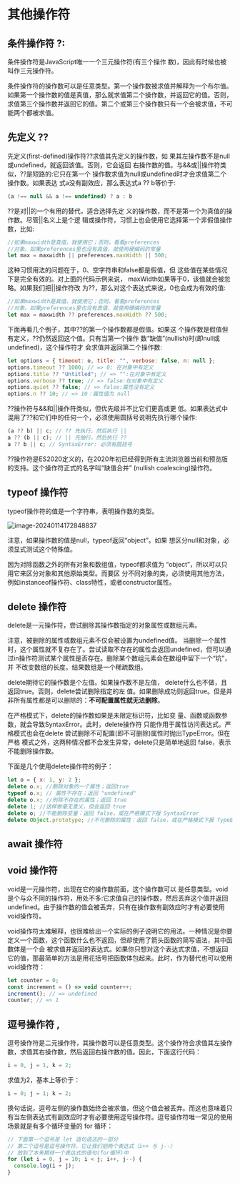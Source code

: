 # 其他操作符

## 条件操作符 ?:

条件操作符是JavaScript唯一一个三元操作符(有三个操作 数)，因此有时候也被叫作三元操作符。

条件操作符的操作数可以是任意类型。第一个操作数被求值并解释为一个布尔值。如果第一个操作数的值是真值，那么就求值第二个操作数，并返回它的值。否则，求值第三个操作数并返回它的值。第二个或第三个操作数只有一个会被求值，不可能两个都被求值。

## 先定义 ??

先定义(first-defined)操作符??求值其先定义的操作数，如 果其左操作数不是null或undefined，就返回该值。否则，它会返回 右操作数的值。与&&或||操作符类似，??是短路的:它只在第一个 操作数求值为null或undefined时才会求值第二个操作数。如果表达 式a没有副效应，那么表达式a ?? b等价于:

```js
(a !== null && a !== undefined) ? a : b
```

??是对||的一个有用的替代，适合选择先定 义的操作数，而不是第一个为真值的操作数。尽管||名义上是个逻 辑或操作符，习惯上也会使用它选择第一个非假值操作数，比如:

```js
//如果maxwidth是真值，就使用它；否则，看看preferences
//对象。如果preferences里也没有真值，就使用硬编码的常量
let max = maxwidth || preferences.maxWidth || 500;
```

这种习惯用法的问题在于，0、空字符串和false都是假值，但 这些值在某些情况下是完全有效的。对上面的代码示例来说， maxWidth如果等于0，该值就会被忽略。如果我们把||操作符改 为??，那么对这个表达式来说，0也会成为有效的值:

```js
//如果maxwidth是真值，就使用它；否则，看看preferences
//对象。如果preferences里也没有真值，就使用硬编码的常量
let max = maxwidth ?? preferences.maxWidth ?? 500;
```

下面再看几个例子，其中??的第一个操作数都是假值。如果这 个操作数是假值但有定义，??仍然返回这个值。只有当第一个操作 数“缺值”(nullish)时(即null或undefined)，这个操作符才 会求值并返回第二个操作数:

```js
let options = { timeout: o, title: "", verbose: false, n: null };
options.timeout ?? 1000; // => 0: 在对象中有定义
options.title ?? "Untitled"; // => "":在对象中有定义
options.verbose ?? true; // => false:在对象中有定义
options.quiet ?? false; // => false:属性没有定义
options.n ?? 10; // => 10：属性值为 null
```

??操作符与&&和||操作符类似，但优先级并不比它们更高或更 低。如果表达式中混用了??和它们中的任何一个，必须使用圆括号说明先执行哪个操作:

```js
(a ?? b) || c; // ?? 先执行，然后执行 ||
a ?? (b || c); // || 先抽行，然后执行 ??
a ?? b || c; // SyntaxError: 必须有圆括号
```

??操作符是ES2020定义的，在2020年初已经得到所有主流浏览器当前和预览版的支持。这个操作符正式的名字叫“缺值合并” (nullish coalescing)操作符。

## typeof 操作符

typeof操作符的值是一个字符串，表明操作数的类型。

![image-20240114172848837](https://qiniucloud.qishilong.space/images/image-20240114172848837.png)

注意，如果操作数的值是null，typeof返回“object”。如果 想区分null和对象，必须显式测试这个特殊值。

因为对除函数之外的所有对象和数组值，typeof都求值为 “object”，所以可以只用它来区分对象和其他原始类型。而要区 分不同对象的类，必须使用其他方法，例如instanceof操作符、class特性，或者constructor属性。

## delete 操作符

delete是一元操作符，尝试删除其操作数指定的对象属性或数组元素。

注意，被删除的属性或数组元素不仅会被设置为undefined值。 当删除一个属性时，这个属性就不复存在了。尝试读取不存在的属性会返回undefined，但可以通过in操作符测试某个属性是否存在。删除某个数组元素会在数组中留下一个“坑”，并 不改变数组的长度。结果数组是一个稀疏数组。

delete期待它的操作数是个左值。如果操作数不是左值， delete什么也不做，且返回true。否则，delete尝试删除指定的左 值。如果删除成功则返回true。但是并非所有属性都是可以删除的：**不可配置属性就无法删除**。

在严格模式下，delete的操作数如果是未限定标识符，比如变 量、函数或函数参数，就会导致SyntaxError。此时，delete操作符 只能作用于属性访问表达式。严格模式也会在delete 尝试删除不可配置(即不可删除)属性时抛出TypeError。但在严格 模式之外，这两种情况都不会发生异常，delete只是简单地返回 false，表示不能删除操作数。

下面是几个使用delete操作符的例子：

```js
let o = { x: 1, y: 2 };
delete o.x; //删除对象的一个属性；返回true
typeof o.x; // 属性不存在；返回 "undefined"
delete o.x; //刑除不存在的属性；返回 true
delete 1; //这样做毫无意义，但会返回 true
delete o; //不能删除变量：返回 false，或在严格模式下报 SyntaxError
delete Object.prototype; //不可删除的属性：返回 false，或在严格模式下报 TypeError
```

## await 操作符

## void 操作符

void是一元操作符，出现在它的操作数前面，这个操作数可以 是任意类型。void是个与众不同的操作符，用处不多:它求值自己的操作数，然后丢弃这个值并返回undefined。由于操作数的值会被丢弃，只有在操作数有副效应时才有必要使用void操作符。

void操作符太难解释，也很难给出一个实际的例子说明它的用法。一种情况是你要定义一个函数，这个函数什么也不返回，但却使用了箭头函数的简写语法，其中函数体是一个会 被求值并返回的表达式。如果你只想对这个表达式求值，不想返回它的值，那最简单的方法是用花括号把函数体包起来。此时，作为替代也可以使用void操作符：

```js
let counter = 0;
const increment = () => void counter++;
increment(); // => undefined
counter; // => 1
```

## 逗号操作符 ,

逗号操作符是二元操作符，其操作数可以是任意类型。这个操作符会求值其左操作数，求值其右操作数，然后返回右操作数的值。因此，下面这行代码：

```js
i = 0, j = 1, k = 2;
```

求值为2，基本上等价于：

```js
i = 0; j = 1; k = 2;
```

换句话说，逗号左侧的操作数始终会被求值，但这个值会被丢弃。而这也意味着只有当左侧表达式有副效应时才有必要使用逗号操作符。逗号操作符唯一常见的使用场景就是有多个循环变量的 for 循环：

```js
// 下面第一个逗号是 let 语句语法的一部分
// 第二个逗号是逗号操作符，它让我们把两个表达式（i++ 与 j--）
// 放到了本来期待一个表达式的语句(for循环)中
for (let i = 0, j = 10; i < j; i++, j--) {
  console.log(i + j);
}
```

